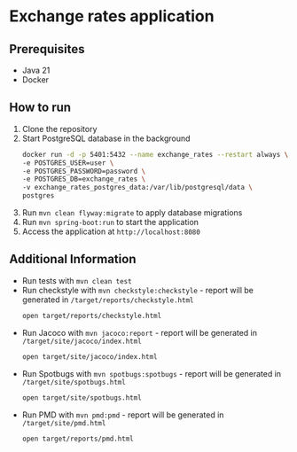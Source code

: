 # Exchange rates application

## Prerequisites
- Java 21
- Docker

## How to run
1. Clone the repository
2. Start PostgreSQL database in the background
    ```bash
   docker run -d -p 5401:5432 --name exchange_rates --restart always \
   -e POSTGRES_USER=user \
   -e POSTGRES_PASSWORD=password \
   -e POSTGRES_DB=exchange_rates \
   -v exchange_rates_postgres_data:/var/lib/postgresql/data \
   postgres
    ```
3. Run `mvn clean flyway:migrate` to apply database migrations
4. Run `mvn spring-boot:run` to start the application
5. Access the application at `http://localhost:8080`

## Additional Information
- Run tests with `mvn clean test`
- Run checkstyle with `mvn checkstyle:checkstyle` - report will be generated in `/target/reports/checkstyle.html`
    ```bash
    open target/reports/checkstyle.html
    ```
- Run Jacoco with `mvn jacoco:report` - report will be generated in `/target/site/jacoco/index.html`
    ```bash
    open target/site/jacoco/index.html
    ```
- Run Spotbugs with `mvn spotbugs:spotbugs` - report will be generated in `/target/site/spotbugs.html`
    ```bash
    open target/site/spotbugs.html
    ```
- Run PMD with `mvn pmd:pmd` - report will be generated in `/target/site/pmd.html`
    ```bash
    open target/reports/pmd.html
    ```
